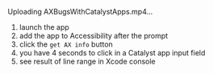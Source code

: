 Uploading AXBugsWithCatalystApps.mp4…

1. launch the app
2. add the app to Accessibility after the prompt
3. click the `get AX info` button
4. you have 4 seconds to click in a Catalyst app input field
5. see result of line range in Xcode console
